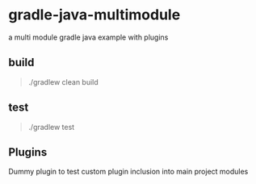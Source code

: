 # gradle-java-multimodule
a multi module gradle java example with plugins

## build
>./gradlew clean build

## test
>./gradlew test

## Plugins
Dummy plugin to test custom plugin inclusion into main project modules


 
